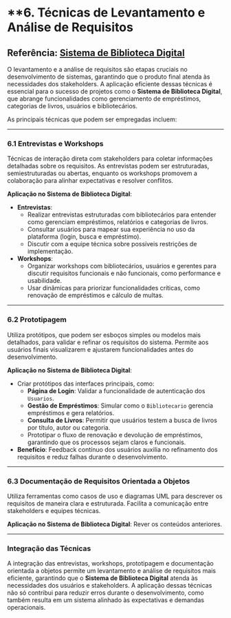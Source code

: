 # **6. Técnicas de Levantamento e Análise de Requisitos
## Referência: [Sistema de Biblioteca Digital](https://github.com/rns-yoda/analise-sistemas/blob/main/aulas/anexos/diagramaclasse_biblioteca.md)

O levantamento e a análise de requisitos são etapas cruciais no desenvolvimento de sistemas, garantindo que o produto final atenda às necessidades dos stakeholders. A aplicação eficiente dessas técnicas é essencial para o sucesso de projetos como o **Sistema de Biblioteca Digital**, que abrange funcionalidades como gerenciamento de empréstimos, categorias de livros, usuários e bibliotecários.  

As principais técnicas que podem ser empregadas incluem:  

---

### **6.1 Entrevistas e Workshops**  


Técnicas de interação direta com stakeholders para coletar informações detalhadas sobre os requisitos. As entrevistas podem ser estruturadas, semiestruturadas ou abertas, enquanto os workshops promovem a colaboração para alinhar expectativas e resolver conflitos.  

**Aplicação no Sistema de Biblioteca Digital**:  
- **Entrevistas**:  
  - Realizar entrevistas estruturadas com bibliotecários para entender como gerenciam empréstimos, relatórios e categorias de livros.  
  - Consultar usuários para mapear sua experiência no uso da plataforma (login, busca e empréstimo).  
  - Discutir com a equipe técnica sobre possíveis restrições de implementação.  
- **Workshops**:  
  - Organizar workshops com bibliotecários, usuários e gerentes para discutir requisitos funcionais e não funcionais, como performance e usabilidade.  
  - Usar dinâmicas para priorizar funcionalidades críticas, como renovação de empréstimos e cálculo de multas.  

---

### **6.2 Prototipagem**  
 
Utiliza protótipos, que podem ser esboços simples ou modelos mais detalhados, para validar e refinar os requisitos do sistema. Permite aos usuários finais visualizarem e ajustarem funcionalidades antes do desenvolvimento.  

**Aplicação no Sistema de Biblioteca Digital**:  
- Criar protótipos das interfaces principais, como:  
  - **Página de Login**: Validar a funcionalidade de autenticação dos `Usuarios`.  
  - **Gestão de Empréstimos**: Simular como o `Bibliotecario` gerencia empréstimos e gera relatórios.  
  - **Consulta de Livros**: Permitir que usuários testem a busca de livros por título, autor ou categoria.  
  - Prototipar o fluxo de renovação e devolução de empréstimos, garantindo que os processos sejam claros e funcionais.  
- **Benefício**: Feedback contínuo dos usuários auxilia no refinamento dos requisitos e reduz falhas durante o desenvolvimento.   
---

### **6.3 Documentação de Requisitos Orientada a Objetos**  

Utiliza ferramentas como casos de uso e diagramas UML para descrever os requisitos de maneira clara e estruturada. Facilita a comunicação entre stakeholders e equipes técnicas.  

**Aplicação no Sistema de Biblioteca Digital**:  Rever os conteúdos anteriores.  

---

### **Integração das Técnicas**  

A integração das entrevistas, workshops, prototipagem e documentação orientada a objetos permite um levantamento e análise de requisitos mais eficiente, garantindo que o **Sistema de Biblioteca Digital** atenda às necessidades dos usuários e stakeholders. A aplicação dessas técnicas não só contribui para reduzir erros durante o desenvolvimento, como também resulta em um sistema alinhado às expectativas e demandas operacionais.